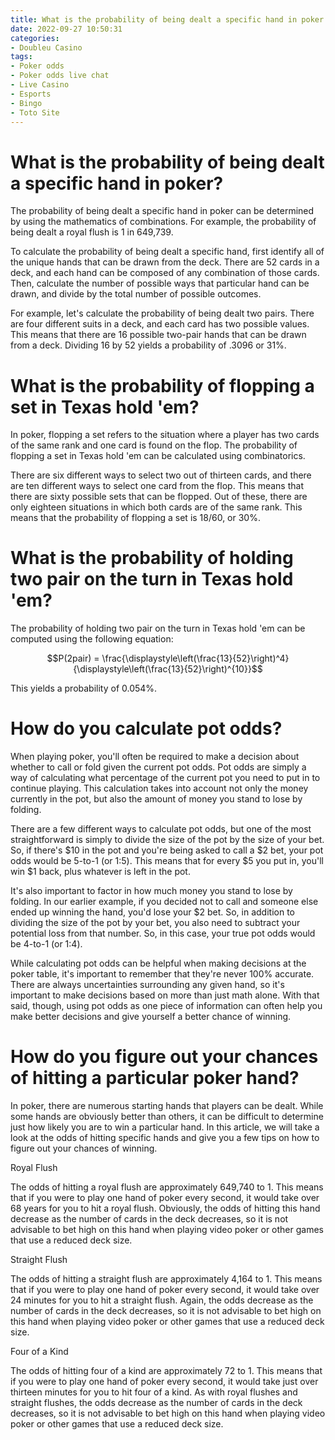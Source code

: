 ```yaml
---
title: What is the probability of being dealt a specific hand in poker
date: 2022-09-27 10:50:31
categories:
- Doubleu Casino
tags:
- Poker odds
- Poker odds live chat
- Live Casino
- Esports
- Bingo
- Toto Site
---
```



#  What is the probability of being dealt a specific hand in poker?

The probability of being dealt a specific hand in poker can be determined by using the mathematics of combinations. For example, the probability of being dealt a royal flush is 1 in 649,739.

To calculate the probability of being dealt a specific hand, first identify all of the unique hands that can be drawn from the deck. There are 52 cards in a deck, and each hand can be composed of any combination of those cards. Then, calculate the number of possible ways that particular hand can be drawn, and divide by the total number of possible outcomes.

For example, let's calculate the probability of being dealt two pairs. There are four different suits in a deck, and each card has two possible values. This means that there are 16 possible two-pair hands that can be drawn from a deck. Dividing 16 by 52 yields a probability of .3096 or 31%.

#  What is the probability of flopping a set in Texas hold 'em?

In poker, flopping a set refers to the situation where a player has two cards of the same rank and one card is found on the flop. The probability of flopping a set in Texas hold 'em can be calculated using combinatorics. 

There are six different ways to select two out of thirteen cards, and there are ten different ways to select one card from the flop. This means that there are sixty possible sets that can be flopped. Out of these, there are only eighteen situations in which both cards are of the same rank. This means that the probability of flopping a set is 18/60, or 30%.

#  What is the probability of holding two pair on the turn in Texas hold 'em?

The probability of holding two pair on the turn in Texas hold 'em can be computed using the following equation:

$$P(2pair) = \frac{\displaystyle\left(\frac{13}{52}\right)^4}{\displaystyle\left(\frac{13}{52}\right)^{10}}$$

This yields a probability of 0.054%.

#  How do you calculate pot odds?

When playing poker, you'll often be required to make a decision about whether to call or fold given the current pot odds. Pot odds are simply a way of calculating what percentage of the current pot you need to put in to continue playing. This calculation takes into account not only the money currently in the pot, but also the amount of money you stand to lose by folding.

There are a few different ways to calculate pot odds, but one of the most straightforward is simply to divide the size of the pot by the size of your bet. So, if there's $10 in the pot and you're being asked to call a $2 bet, your pot odds would be 5-to-1 (or 1:5). This means that for every $5 you put in, you'll win $1 back, plus whatever is left in the pot.

It's also important to factor in how much money you stand to lose by folding. In our earlier example, if you decided not to call and someone else ended up winning the hand, you'd lose your $2 bet. So, in addition to dividing the size of the pot by your bet, you also need to subtract your potential loss from that number. So, in this case, your true pot odds would be 4-to-1 (or 1:4).

While calculating pot odds can be helpful when making decisions at the poker table, it's important to remember that they're never 100% accurate. There are always uncertainties surrounding any given hand, so it's important to make decisions based on more than just math alone. With that said, though, using pot odds as one piece of information can often help you make better decisions and give yourself a better chance of winning.

#  How do you figure out your chances of hitting a particular poker hand?

In poker, there are numerous starting hands that players can be dealt. While some hands are obviously better than others, it can be difficult to determine just how likely you are to win a particular hand. In this article, we will take a look at the odds of hitting specific hands and give you a few tips on how to figure out your chances of winning.

Royal Flush

The odds of hitting a royal flush are approximately 649,740 to 1. This means that if you were to play one hand of poker every second, it would take over 68 years for you to hit a royal flush. Obviously, the odds of hitting this hand decrease as the number of cards in the deck decreases, so it is not advisable to bet high on this hand when playing video poker or other games that use a reduced deck size.

Straight Flush

The odds of hitting a straight flush are approximately 4,164 to 1. This means that if you were to play one hand of poker every second, it would take over 24 minutes for you to hit a straight flush. Again, the odds decrease as the number of cards in the deck decreases, so it is not advisable to bet high on this hand when playing video poker or other games that use a reduced deck size.

Four of a Kind

The odds of hitting four of a kind are approximately 72 to 1. This means that if you were to play one hand of poker every second, it would take just over thirteen minutes for you to hit four of a kind. As with royal flushes and straight flushes, the odds decrease as the number of cards in the deck decreases, so it is not advisable to bet high on this hand when playing video poker or other games that use a reduced deck size.